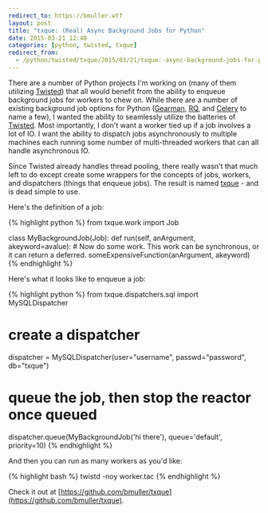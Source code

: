 ```yaml
---
redirect_to: https://bmuller.wtf
layout: post
title: "txque: (Real) Async Background Jobs for Python"
date: 2015-03-21 12:40
categories: [python, twisted, txque]
redirect_from:
  - /python/twisted/txque/2015/03/21/txque:-async-background-jobs-for-python.html
---
```

There are a number of Python projects I'm working on (many of them utilizing [Twisted](http://twistedmatrix.com)) that all would benefit from the ability to enqueue background jobs for workers to chew on.  While there are a number of existing background job options for Python ([Gearman](http://gearman.org/), [RQ](http://python-rq.org/), and [Celery](http://www.celeryproject.org/) to name a few), I wanted the ability to seamlessly utilize the batteries of [Twisted](http://twistedmatrix.com).  Most importantly, I don't want a worker tied up if a job involves a lot of IO.  I want the ability to dispatch jobs asynchronously to multiple machines each running some number of multi-threaded workers that can all handle asynchronous IO.

Since Twisted already handles thread pooling, there really wasn't that much left to do except create some wrappers for the concepts of jobs, workers, and dispatchers (things that enqueue jobs).  The result is named [txque](https://github.com/bmuller/txque) - and is dead simple to use.

Here's the definition of a job:

{% highlight python %}
from txque.work import Job

class MyBackgroundJob(Job):
    def run(self, anArgument, akeyword=avalue):
        # Now do some work.  This work can be synchronous, or it can return a deferred.
	someExpensiveFunction(anArgument, akeyword)
{% endhighlight %}

Here's what it looks like to enqueue a job:

{% highlight python %}
from txque.dispatchers.sql import MySQLDispatcher

# create a dispatcher
dispatcher = MySQLDispatcher(user="username", passwd="password", db="txque")

# queue the job, then stop the reactor once queued
dispatcher.queue(MyBackgroundJob('hi there'), queue='default', priority=10)
{% endhighlight %}

And then you can run as many workers as you'd like:

{% highlight bash %}
twistd -noy worker.tac
{% endhighlight %}

Check it out at [https://github.com/bmuller/txque](https://github.com/bmuller/txque).
